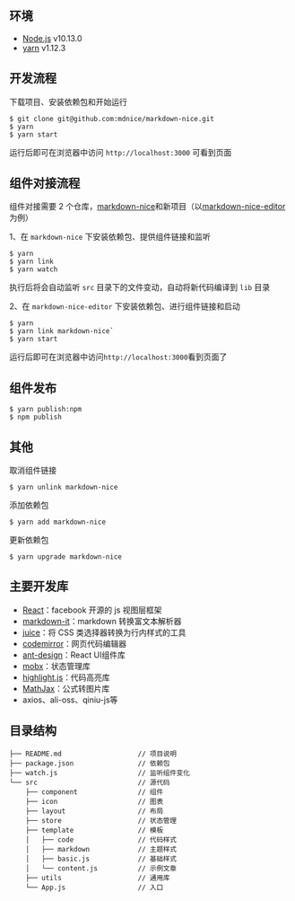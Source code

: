## 环境

- [Node.js](https://www.runoob.com/nodejs/nodejs-tutorial.html) v10.13.0
- [yarn](https://yarnpkg.com/lang/zh-hans/docs/) v1.12.3

## 开发流程

下载项目、安装依赖包和开始运行

```shell
$ git clone git@github.com:mdnice/markdown-nice.git
$ yarn
$ yarn start
```

运行后即可在浏览器中访问 `http://localhost:3000` 可看到页面

## 组件对接流程

组件对接需要 2 个仓库，[markdown-nice](https://github.com/mdnice/markdown-nice)和新项目（以[markdown-nice-editor](https://github.com/mdnice/markdown-nice-editor)为例）


1、在 `markdown-nice` 下安装依赖包、提供组件链接和监听
  
```shell
$ yarn
$ yarn link
$ yarn watch
```

执行后将会自动监听 `src` 目录下的文件变动，自动将新代码编译到 `lib` 目录

2、在 `markdown-nice-editor` 下安装依赖包、进行组件链接和启动

```shell
$ yarn
$ yarn link markdown-nice`
$ yarn start
```

运行后即可在浏览器中访问`http://localhost:3000`看到页面了

## 组件发布

```shell
$ yarn publish:npm
$ npm publish
```

## 其他

取消组件链接

```shell
$ yarn unlink markdown-nice
```

添加依赖包

```shell
$ yarn add markdown-nice
```

更新依赖包

```shell
$ yarn upgrade markdown-nice
```

## 主要开发库

- [React](https://github.com/facebook/react "React")：facebook 开源的 js 视图层框架
- [markdown-it](https://github.com/markdown-it/markdown-it "markdown-it")：markdown 转换富文本解析器
- [juice](https://github.com/Automattic/juice "juice")：将 CSS 类选择器转换为行内样式的工具
- [codemirror](https://github.com/codemirror/codemirror "codemirror")：网页代码编辑器
- [ant-design](https://github.com/ant-design/ant-design "ant-design")：React UI组件库
- [mobx](https://github.com/mobxjs/mobx "mobx")：状态管理库
- [highlight.js](https://github.com/highlightjs/highlight.js "highlight.js")：代码高亮库
- [MathJax](https://github.com/mathjax/MathJax "MathJax-node")：公式转图片库
- axios、ali-oss、qiniu-js等

## 目录结构

```shell
├── README.md                   // 项目说明
├── package.json                // 依赖包
├── watch.js                    // 监听组件变化
└── src                         // 源代码
    ├── component               // 组件            
    ├── icon                    // 图表                 
    ├── layout                  // 布局
    ├── store                   // 状态管理
    ├── template                // 模板
    │   ├── code                // 代码样式
    │   ├── markdown            // 主题样式
    │   ├── basic.js            // 基础样式
    │   └── content.js          // 示例文章
    ├── utils                   // 通用库
    └── App.js                  // 入口
```